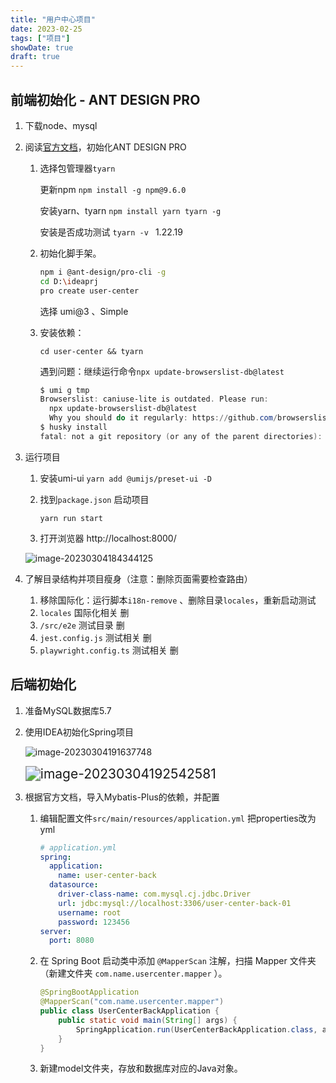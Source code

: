 ```yaml
---
title: "用户中心项目"
date: 2023-02-25
tags: ["项目"]
showDate: true
draft: true
---
```




## 前端初始化 - ANT DESIGN PRO

1. 下载node、mysql

2. 阅读[官方文档](https://pro.ant.design/zh-CN/docs/getting-started)，初始化ANT DESIGN PRO

   1. 选择包管理器`tyarn`

      更新npm `npm install -g npm@9.6.0`

      安装yarn、tyarn `npm install yarn tyarn -g`

      安装是否成功测试 `tyarn -v ` 1.22.19 

   2. 初始化脚手架。

      ```bash
      npm i @ant-design/pro-cli -g
      cd D:\ideaprj
      pro create user-center
      ```

      选择 umi@3 、Simple

   3. 安装依赖：

      `cd user-center && tyarn` 
      
      遇到问题：继续运行命令`npx update-browserslist-db@latest` 
      
      ```powershell
      $ umi g tmp
      Browserslist: caniuse-lite is outdated. Please run:
        npx update-browserslist-db@latest
        Why you should do it regularly: https://github.com/browserslist/update-db#readme
      $ husky install
      fatal: not a git repository (or any of the parent directories): .git
      ```

3. 运行项目

   1. 安装umi-ui `yarn add @umijs/preset-ui -D` 

   2. 找到`package.json` 启动项目

      `yarn run start`

   3. 打开浏览器 http://localhost:8000/ 

   ![image-20230304184344125](D:\Hugo\Sites\mykameki\assets\img\index\image-20230304184344125.png)

4. 了解目录结构并项目瘦身（注意：删除页面需要检查路由）

   1. 移除国际化：运行脚本`i18n-remove` 、删除目录`locales`，重新启动测试
   2. `locales` 国际化相关 删
   3. `/src/e2e` 测试目录 删 
   4. `jest.config.js` 测试相关 删
   5. `playwright.config.ts` 测试相关 删



## 后端初始化

1. 准备MySQL数据库5.7

2. 使用IDEA初始化Spring项目 

   ![image-20230304191637748](D:\Hugo\Sites\mykameki\assets\img\index\image-20230304191637748.png)

   <img src="D:\Hugo\Sites\mykameki\assets\img\index\image-20230304192542581.png" alt="image-20230304192542581" style="zoom:150%;" />

3. 根据官方文档，导入Mybatis-Plus的依赖，并配置

   1. 编辑配置文件`src/main/resources/application.yml` 把properties改为yml

      ```yaml
      # application.yml
      spring:
        application:
          name: user-center-back
        datasource:
          driver-class-name: com.mysql.cj.jdbc.Driver
          url: jdbc:mysql://localhost:3306/user-center-back-01
          username: root
          password: 123456
      server:
        port: 8080
      ```

   2. 在 Spring Boot 启动类中添加 `@MapperScan` 注解，扫描 Mapper 文件夹（新建文件夹 `com.name.usercenter.mapper`  ）。

      ```java
      @SpringBootApplication
      @MapperScan("com.name.usercenter.mapper")
      public class UserCenterBackApplication {
          public static void main(String[] args) {
              SpringApplication.run(UserCenterBackApplication.class, args);
          }
      }
      ```

      

   3. 新建model文件夹，存放和数据库对应的Java对象。

      

   

   

​	
